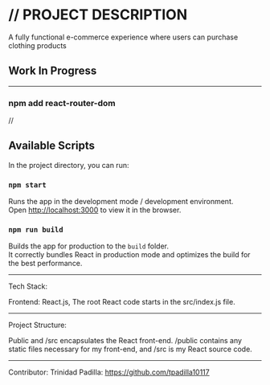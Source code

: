 # // PROJECT DESCRIPTION
A fully functional e-commerce experience where users can purchase clothing products

## Work In Progress
______________________________________________________________________________

### npm add react-router-dom

//

## Available Scripts

In the project directory, you can run:

### `npm start`

Runs the app in the development mode / development environment.\
Open [http://localhost:3000](http://localhost:3000) to view it in the browser.

### `npm run build`

Builds the app for production to the `build` folder.\
It correctly bundles React in production mode and optimizes the build for the best performance.

______________________________________________________________________________
Tech Stack:

Frontend: React.js,
The root React code starts in the src/index.js file.

______________________________________________________________________________

Project Structure:



Public and /src encapsulates the React front-end. /public contains any static files necessary for my front-end, and /src is my React source code.

______________________________________________________________________________

Contributor: Trinidad Padilla: https://github.com/tpadilla10117
